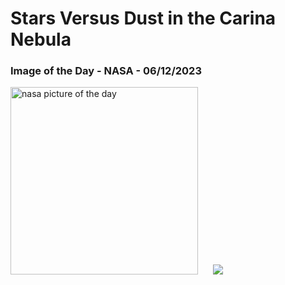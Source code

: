 # Stars Versus Dust in the Carina Nebula
### Image of the Day - NASA - 06/12/2023
<img src="https://apod.nasa.gov/apod/image/2312/TorchedDust_HubbleMecone_960.jpg" alt="nasa picture of the day" width="300"/>&nbsp; &nbsp; &nbsp; <img src="https://github-readme-streak-stats.herokuapp.com/?user=tempo-riz&theme=highcontrast" >



  
